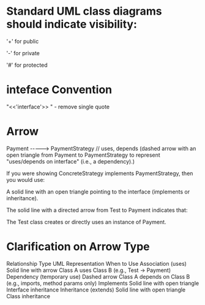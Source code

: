 # Standard UML class diagrams should indicate visibility:

'+' for public

'-' for private

'#' for protected

# inteface Convention

"<<'interface'>> " - remove single quote

# Arrow

Payment -----> PaymentStrategy // uses, depends (dashed arrow with an open triangle from Payment to PaymentStrategy to represent "uses/depends on interface" (i.e., a dependency).)


If you were showing ConcreteStrategy implements PaymentStrategy, then you would use:

A solid line with an open triangle pointing to the interface (implements or inheritance).

The solid line with a directed arrow from Test to Payment indicates that:

The Test class creates or directly uses an instance of Payment.

# Clarification on Arrow Type
Relationship Type	UML Representation	When to Use
Association (uses)	Solid line with arrow	Class A uses Class B (e.g., Test → Payment)
Dependency (temporary use)	Dashed arrow	Class A depends on Class B (e.g., imports, method params only)
Implements	Solid line with open triangle	Interface inheritance
Inheritance (extends)	Solid line with open triangle	Class inheritance
